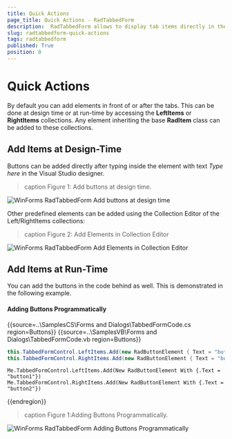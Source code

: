 ```yaml
---
title: Quick Actions
page_title: Quick Actions - RadTabbedForm
description:  RadTabbedForm allows to display tab items directly in the title bar  
slug: radtabbedform-quick-actions
tags: radtabbedform
published: True
position: 0
---
```


# Quick Actions

By default you can add elements in front of or after the tabs. This can be done at design time or at run-time by accessing the **LeftItems** or **RightItems** collections. Any element inheriting the base **RadItem** class can be added to these collections. 

## Add Items at Design-Time

Buttons can be added directly after typing inside the element with text *Type here* in the Visual Studio designer. 

>caption Figure 1: Add buttons at design time.

![WinForms RadTabbedForm Add buttons at design time](images/radtabbedform-buttons001.gif)

Other predefined elements can be added using the Collection Editor of the Left/RightItems collections:

>caption Figure 2: Add Elements in Collection Editor

![WinForms RadTabbedForm Add Elements in Collection Editor](images/radtabbedform-buttons003.png)

## Add Items at Run-Time

You can add the buttons in the code behind as well. This is demonstrated in the following example.

#### Adding Buttons Programmatically

{{source=..\SamplesCS\Forms and Dialogs\TabbedFormCode.cs region=Buttons}} 
{{source=..\SamplesVB\Forms and Dialogs\TabbedFormCode.vb region=Buttons}}
````C#
this.TabbedFormControl.LeftItems.Add(new RadButtonElement { Text = "button1" });
this.TabbedFormControl.RightItems.Add(new RadButtonElement { Text = "button2" });

````
````VB.NET
Me.TabbedFormControl.LeftItems.Add(New RadButtonElement With {.Text = "button1"})
Me.TabbedFormControl.RightItems.Add(New RadButtonElement With {.Text = "button2"})

```` 

{{endregion}} 

>caption Figure 1:Adding Buttons Programmatically.

![WinForms RadTabbedForm Adding Buttons Programmatically](images/radtabbedform-buttons002.png)
